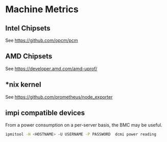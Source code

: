 # Machine Metrics

## Intel Chipsets

See <https://github.com/opcm/pcm>

## AMD Chipsets

See <https://developer.amd.com/amd-uprof/>

## *nix kernel

See <https://github.com/prometheus/node_exporter>

## impi compatible devices

From a power consumption on a per-server basis, the BMC may be useful.

```sh
ipmitool -H <HOSTNAME> -U USERNAME -P PASSWORD  dcmi power reading
```
